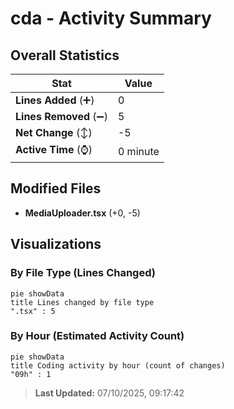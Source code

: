 # cda - Activity Summary 

## Overall Statistics

| Stat                   | Value                                                             |
| ---------------------- | ----------------------------------------------------------------- |
| **Lines Added** (➕)   | 0                                          |
| **Lines Removed** (➖) | 5                                        |
| **Net Change** (↕)    | -5                |
| **Active Time** (⌚)   | 0 minute |


## Modified Files
- **MediaUploader.tsx** (+0, -5)

## Visualizations

### By File Type (Lines Changed)

```mermaid
pie showData
title Lines changed by file type
".tsx" : 5
```

### By Hour (Estimated Activity Count)

```mermaid
pie showData
title Coding activity by hour (count of changes)
"09h" : 1
```


> **Last Updated:** 07/10/2025, 09:17:42
